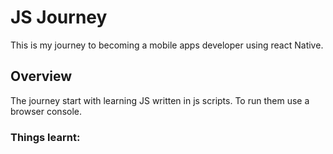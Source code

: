 # JS Journey
This is my journey to becoming a mobile apps developer using react Native.

## Overview
The journey start with learning JS written in js scripts.
To run them use a browser console.

### Things learnt:
